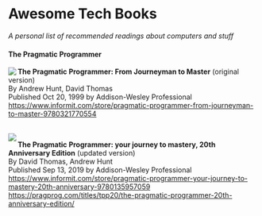 Awesome Tech Books
==================
_A personal list of recommended readings about computers and stuff_

#### The Pragmatic Programmer

   <img src="https://www.informit.com/ShowCover.aspx?isbn=9780321770554&type=f" align="left" style="clear:left;" clear="left">

   **The Pragmatic Programmer: From Journeyman to Master** (original version)  
   By Andrew Hunt, David Thomas  
   Published Oct 20, 1999 by Addison-Wesley Professional  
   https://www.informit.com/store/pragmatic-programmer-from-journeyman-to-master-9780321770554
   
   <br clear="left">
   <img src="https://www.informit.com/ShowCover.aspx?isbn=9780135957059&type=f" align="left" clear="left">
   
   **The Pragmatic Programmer: your journey to mastery, 20th Anniversary Edition** (updated version)  
   By David Thomas, Andrew Hunt  
   Published Sep 13, 2019 by Addison-Wesley Professional  
   https://www.informit.com/store/pragmatic-programmer-your-journey-to-mastery-20th-anniversary-9780135957059  
   https://pragprog.com/titles/tpp20/the-pragmatic-programmer-20th-anniversary-edition/
